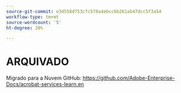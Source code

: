 ```yaml
---
source-git-commit: e3d558d753cfc578a4ebcc6b261ab47dcc5f3a54
workflow-type: tm+mt
source-wordcount: '5'
ht-degree: 20%

---
```

# ARQUIVADO

Migrado para a Nuvem GitHub: <https://github.com/Adobe-Enterprise-Docs/acrobat-services-learn.en>
